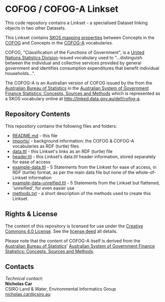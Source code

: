 # COFOG / COFOG-A Linkset
This code repository contains a Linkset - a specialised Dataset linking objects in two other Datasets.

This Linkset contains [SKOS mapping properties](https://www.w3.org/TR/skos-reference/#mapping) between Concepts in the [COFOG](http://data.naa.gov.au/def/cofog) and Concepts in the [COFOG-A](http://data.naa.gov.au/def/cofog) vocabularies.

COFOG, "Classification of the Functions of Government", is a [United Nations Statistics Division](https://unstats.un.org/unsd/iiss/Classification-of-the-Functions-of-Government-COFOG.ashx)-issued vocabulary used to "...distinguish between the individual and collective services provided by general government and identifies consumption expenditures that benefit individual households...".

The COFOG-A is an Australian version of COFOG issued by the from the [Australian Bureau of Statistics](http://www.abs.gov.au) in the [Australian System of Government Finance Statistics: Concepts, Sources and Methods](http://www.ausstats.abs.gov.au/ausstats/subscriber.nsf/0/418BDDEBD088A012CA257F230019D433/$File/55140_2015.pdf) which is represented as a SKOS vocabulary online at <http://linked.data.gov.au/def/cofog-a>.


## Repository Contents
This repository contains the following files and folders:

* [README.md](README.md) - this file
* [imports/](imports/) - background information: the COFOG & COFOG-A vocabularies as RDF (turtle) files
* [data.ttl](data.ttl) - this Linkset's links as an RDF (turtle) file
* [header.ttl](header.ttl) - this Linkset’s data.ttl header information, stored separately for ease of access
* [example-data.ttl](example-data.ttl) - 5 Statements from the Linkset for ease of access, in RDF (turtle) format, as per the main data file but none of the whole-of-Linkset information
* [example-data-unreified.ttl](example-data-unreified.ttl) - 5 Statements from the Linkset but flattened, 'unreified', for even easier use
* [methods.txt](methods.txt) - a short description of the methods used to create this Linkset.


## Rights & License
The content of this repository is licensed for use under the [Creative Commons 4.0 License](https://creativecommons.org/licenses/by/4.0/). See the [license deed](LICENSE) all details.

Please note that the content of COFOG-A itself is derived from the [Australian Bureau of Statistics](http://www.abs.gov.au)' [Australian System of Government Finance Statistics: Concepts, Sources and Methods](http://www.ausstats.abs.gov.au/ausstats/subscriber.nsf/0/418BDDEBD088A012CA257F230019D433/$File/55140_2015.pdf).


## Contacts
*Technical contact:*  
**Nicholas Car**  
CSIRO Land & Water, Environmental Informatics Group  
<nicholas.car@csiro.au>  